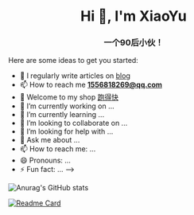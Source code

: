 <h1 align="center">Hi 👋, I'm XiaoYu</h1>
<h3 align="center">一个90后小伙！</h3>

Here are some ideas to get you started:
- 📝 I regularly write articles on [blog](https://halo.xyifx.cn/)
- 📫 How to reach me **1556818269@qq.com**
- 🏬 Welcome to my shop [跑得快](http://pdk.uvgg.com/)
- 🔭 I’m currently working on ...
- 🌱 I’m currently learning ...
- 👯 I’m looking to collaborate on ...
- 🤔 I’m looking for help with ...
- 💬 Ask me about ...
- 📫 How to reach me: ...
- 😄 Pronouns: ...
- ⚡ Fun fact: ...
-->

![Anurag's GitHub stats](https://github-readme-stats.vercel.app/api?username=yj126&show_icons=true&theme=vue)

[![Readme Card](https://github-readme-stats.vercel.app/api/pin/?username=yj126&repo=github-readme-stats&theme=vue)](https://github.com/yj126/github-readme-stats)





